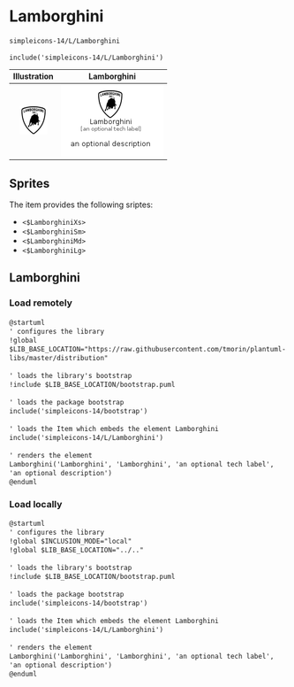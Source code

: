 # Lamborghini


```text
simpleicons-14/L/Lamborghini
```

```text
include('simpleicons-14/L/Lamborghini')
```



| Illustration | Lamborghini |
| :---: | :---: |
| ![illustration for Illustration](../../simpleicons-14/L/Lamborghini.png) | ![illustration for Lamborghini](../../simpleicons-14/L/Lamborghini.Local.png) |



## Sprites
The item provides the following sriptes:

- `<$LamborghiniXs>`
- `<$LamborghiniSm>`
- `<$LamborghiniMd>`
- `<$LamborghiniLg>`





## Lamborghini

### Load remotely
```plantuml
@startuml
' configures the library
!global $LIB_BASE_LOCATION="https://raw.githubusercontent.com/tmorin/plantuml-libs/master/distribution"

' loads the library's bootstrap
!include $LIB_BASE_LOCATION/bootstrap.puml

' loads the package bootstrap
include('simpleicons-14/bootstrap')

' loads the Item which embeds the element Lamborghini
include('simpleicons-14/L/Lamborghini')

' renders the element
Lamborghini('Lamborghini', 'Lamborghini', 'an optional tech label', 'an optional description')
@enduml
```

### Load locally
```plantuml
@startuml
' configures the library
!global $INCLUSION_MODE="local"
!global $LIB_BASE_LOCATION="../.."

' loads the library's bootstrap
!include $LIB_BASE_LOCATION/bootstrap.puml

' loads the package bootstrap
include('simpleicons-14/bootstrap')

' loads the Item which embeds the element Lamborghini
include('simpleicons-14/L/Lamborghini')

' renders the element
Lamborghini('Lamborghini', 'Lamborghini', 'an optional tech label', 'an optional description')
@enduml
```

